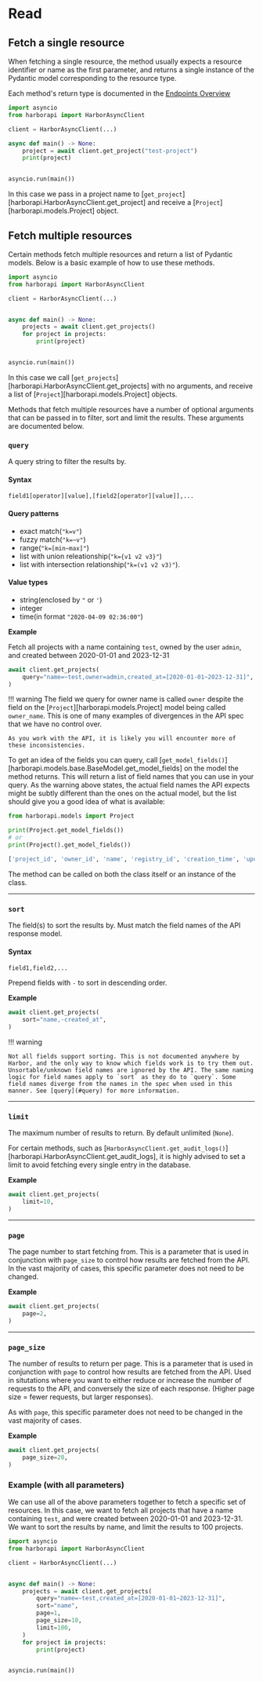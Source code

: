 # Read

## Fetch a single resource

When fetching a single resource, the method usually expects a resource identifier or name as the first parameter, and returns a single instance of the Pydantic model corresponding to the resource type.

Each method's return type is documented in the [Endpoints Overview](../../endpoints/index.md)


```py
import asyncio
from harborapi import HarborAsyncClient

client = HarborAsyncClient(...)

async def main() -> None:
    project = await client.get_project("test-project")
    print(project)


asyncio.run(main())
```

In this case we pass in a project name to [`get_project`][harborapi.HarborAsyncClient.get_project] and receive a [`Project`][harborapi.models.Project] object.


## Fetch multiple resources

Certain methods fetch multiple resources and return a list of Pydantic models. Below is a basic example of how to use these methods.

```py
import asyncio
from harborapi import HarborAsyncClient

client = HarborAsyncClient(...)


async def main() -> None:
    projects = await client.get_projects()
    for project in projects:
        print(project)


asyncio.run(main())
```

In this case we call [`get_projects`][harborapi.HarborAsyncClient.get_projects] with no arguments, and receive a list of [`Project`][harborapi.models.Project] objects.

Methods that fetch multiple resources have a number of optional arguments that can be passed in to filter, sort and limit the results. These arguments are documented below.


### `query`

A query string to filter the results by.

#### Syntax

`field1[operator][value],[field2[operator][value]],...`

#### Query patterns

* exact match(`"k=v"`)
* fuzzy match(`"k=~v"`)
* range(`"k=[min~max]"`)
* list with union releationship(`"k={v1 v2 v3}"`)
* list with intersection relationship(`"k=(v1 v2 v3)"`).


#### Value types

* string(enclosed by `"` or `'`)
* integer
* time(in format `"2020-04-09 02:36:00"`)


**Example**


Fetch all projects with a name containing `test`, owned by the user `admin`, and created between 2020-01-01 and 2023-12-31

```py
await client.get_projects(
    query="name=~test,owner=admin,created_at=[2020-01-01~2023-12-31]",
)
```

!!! warning
    The field we query for owner name is called `owner` despite the field on the [`Project`][harborapi.models.Project] model being called `owner_name`. This is one of many examples of divergences in the API spec that we have no control over.

    As you work with the API, it is likely you will encounter more of these inconsistencies.


To get an idea of the fields you can query, call [`get_model_fields()`][harborapi.models.base.BaseModel.get_model_fields] on the model the method returns. This will return a list of field names that you can use in your query. As the warning above states, the actual field names the API expects might be subtly different than the ones on the actual model, but the list should give you a good idea of what is available:

```py
from harborapi.models import Project

print(Project.get_model_fields())
# or
print(Project().get_model_fields())
```

```py title="Result"
['project_id', 'owner_id', 'name', 'registry_id', 'creation_time', 'update_time', 'deleted', 'owner_name', 'togglable', 'current_user_role_id', 'current_user_role_ids', 'repo_count', 'metadata', 'cve_allowlist']
```

The method can be called on both the class itself or an instance of the class.

----

### `sort`

The field(s) to sort the results by. Must match the field names of the API response model.

#### Syntax

`field1,field2,...`

Prepend fields with `-` to sort in descending order.

**Example**

```py
await client.get_projects(
    sort="name,-created_at",
)
```

!!! warning

    Not all fields support sorting. This is not documented anywhere by Harbor, and the only way to know which fields work is to try them out. Unsortable/unknown field names are ignored by the API. The same naming logic for field names apply to `sort` as they do to `query`. Some field names diverge from the names in the spec when used in this manner. See [query](#query) for more information.

----

### `limit`

The maximum number of results to return. By default unlimited (`None`).

For certain methods, such as [`HarborAsyncClient.get_audit_logs()`][harborapi.HarborAsyncClient.get_audit_logs], it is highly advised to set a limit to avoid fetching every single entry in the database.

**Example**

```py
await client.get_projects(
    limit=10,
)
```

----

### `page`

The page number to start fetching from. This is a parameter that is used in conjunction with `page_size` to control how results are fetched from the API. In the vast majority of cases, this specific parameter does not need to be changed.

**Example**

```py
await client.get_projects(
    page=2,
)
```

----

### `page_size`

The number of results to return per page. This is a parameter that is used in conjunction with `page` to control how results are fetched from the API. Used in situtations where you want to either reduce or increase the number of requests to the API, and conversely the size of each response. (Higher page size = fewer requests, but larger responses).

As with `page`, this specific parameter does not need to be changed in the vast majority of cases.

**Example**

```py
await client.get_projects(
    page_size=20,
)
```

### Example (with all parameters)


We can use all of the above parameters together to fetch a specific set of resources. In this case, we want to fetch all projects that have a name containing `test`, and were created between 2020-01-01 and 2023-12-31. We want to sort the results by name, and limit the results to 100 projects.

```py
import asyncio
from harborapi import HarborAsyncClient

client = HarborAsyncClient(...)


async def main() -> None:
    projects = await client.get_projects(
        query="name=~test,created_at=[2020-01-01~2023-12-31]",
        sort="name",
        page=1,
        page_size=10,
        limit=100,
    )
    for project in projects:
        print(project)


asyncio.run(main())
```
